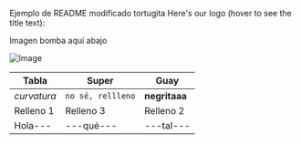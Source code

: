 Ejemplo de README modificado
tortugita
Here's our logo (hover to see the title text):

Imagen bomba aquí abajo 




![Image](https://github.com/user-attachments/assets/3e12cfb4-c3b2-48d2-bde1-db32ba2ddd35)


Tabla | Super | Guay
--- | --- | ---
*curvatura* | `no sé, rellleno` | **negritaaa**
 Relleno 1|  Relleno 3| Relleno 2
 Hola---|---qué---|---tal---
